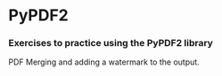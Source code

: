 # PyPDF2

### Exercises to practice using the PyPDF2 library

PDF Merging and adding a watermark to the output. 
